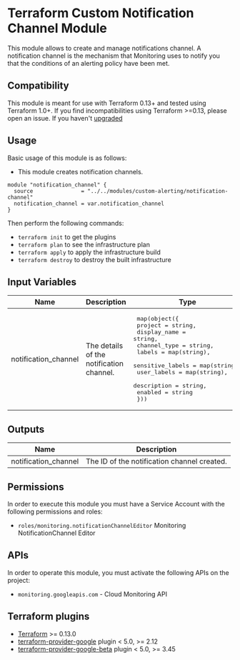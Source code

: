 # Terraform Custom Notification Channel Module

This module allows to create and manage notifications channel. A notification channel is the mechanism that Monitoring uses to notify you that the conditions of an alerting policy have been met.

## Compatibility
This module is meant for use with Terraform 0.13+ and tested using Terraform 1.0+. If you find incompatibilities using Terraform >=0.13, please open an issue.
 If you haven't
[upgraded](https://www.terraform.io/upgrade-guides/0-13.html)

## Usage

Basic usage of this module is as follows:

- This module creates notification channels.

```
module "notification_channel" {
  source               = "../../modules/custom-alerting/notification-channel"
  notification_channel = var.notification_channel
}
```

Then perform the following commands:

- `terraform init` to get the plugins
- `terraform plan` to see the infrastructure plan
- `terraform apply` to apply the infrastructure build
- `terraform destroy` to destroy the built infrastructure

## Input Variables

| Name | Description | Type | Default | Required |
|------|-------------|------|---------|:--------:|
| notification_channel | The details of the notification channel. | <pre> map(object({<br>    project          = string,<br>    display_name     = string,<br>    channel_type     = string,<br>    labels           = map(string),<br>    sensitive_labels = map(string),<br>    user_labels      = map(string),<br>    description      = string,<br>    enabled          = string<br>  }))</pre> | <pre>notification_channel = {<br>      project          = ""<br>      display_name     = ""<br>      channel_type     = ""<br>      labels           = {}<br>      sensitive_labels = {}<br>      user_labels      = {}<br>      description      = ""<br>      enabled          = ""<br>    }</pre> | yes |

## Outputs

| Name | Description |
|------|-------------|
| notification_channel | The ID of the notification channel created. |

## Permissions

In order to execute this module you must have a Service Account with the following permissions and roles:

- `roles/monitoring.notificationChannelEditor` Monitoring NotificationChannel Editor

## APIs

In order to operate this module, you must activate the following APIs on
the project:

- `monitoring.googleapis.com` - Cloud Monitoring API

## Terraform plugins

- [Terraform](https://www.terraform.io/downloads.html) >= 0.13.0
- [terraform-provider-google](https://github.com/terraform-providers/terraform-provider-google) plugin < 5.0, >= 2.12
- [terraform-provider-google-beta](https://github.com/terraform-providers/terraform-provider-google-beta) plugin < 5.0, >= 3.45